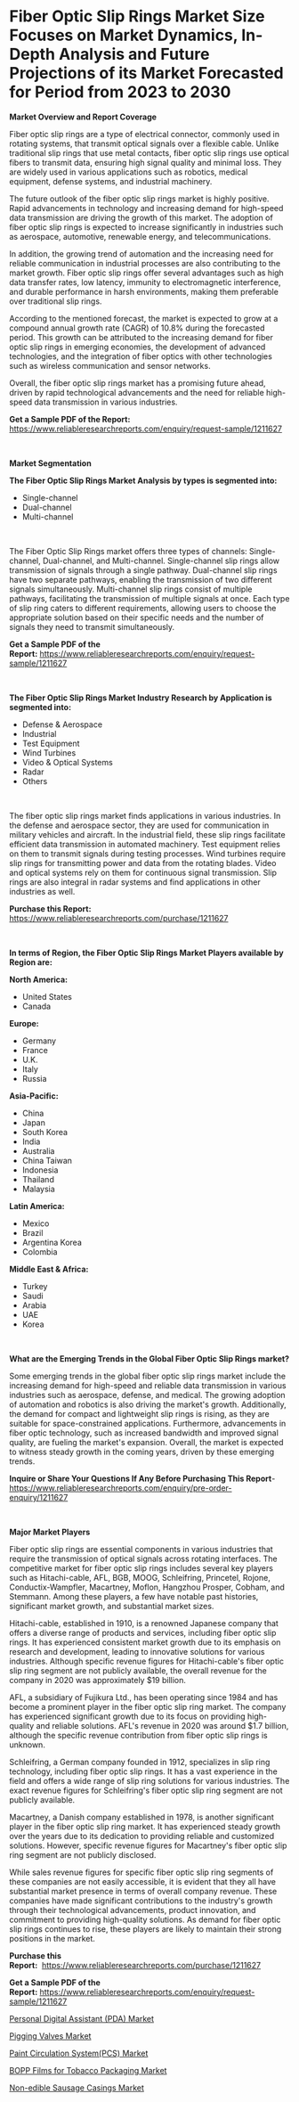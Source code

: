 <p><h1>Fiber Optic Slip Rings Market Size Focuses on Market Dynamics, In-Depth Analysis and Future Projections of its Market Forecasted for Period from 2023 to 2030</h1></p><p><strong>Market Overview and Report Coverage</strong></p>
<p><p>Fiber optic slip rings are a type of electrical connector, commonly used in rotating systems, that transmit optical signals over a flexible cable. Unlike traditional slip rings that use metal contacts, fiber optic slip rings use optical fibers to transmit data, ensuring high signal quality and minimal loss. They are widely used in various applications such as robotics, medical equipment, defense systems, and industrial machinery.</p><p>The future outlook of the fiber optic slip rings market is highly positive. Rapid advancements in technology and increasing demand for high-speed data transmission are driving the growth of this market. The adoption of fiber optic slip rings is expected to increase significantly in industries such as aerospace, automotive, renewable energy, and telecommunications.</p><p>In addition, the growing trend of automation and the increasing need for reliable communication in industrial processes are also contributing to the market growth. Fiber optic slip rings offer several advantages such as high data transfer rates, low latency, immunity to electromagnetic interference, and durable performance in harsh environments, making them preferable over traditional slip rings.</p><p>According to the mentioned forecast, the market is expected to grow at a compound annual growth rate (CAGR) of 10.8% during the forecasted period. This growth can be attributed to the increasing demand for fiber optic slip rings in emerging economies, the development of advanced technologies, and the integration of fiber optics with other technologies such as wireless communication and sensor networks.</p><p>Overall, the fiber optic slip rings market has a promising future ahead, driven by rapid technological advancements and the need for reliable high-speed data transmission in various industries.</p></p>
<p><strong>Get a Sample PDF of the Report:</strong> <a href="https://www.reliableresearchreports.com/enquiry/request-sample/1211627">https://www.reliableresearchreports.com/enquiry/request-sample/1211627</a></p>
<p>&nbsp;</p>
<p><strong>Market Segmentation</strong></p>
<p><strong>The Fiber Optic Slip Rings Market Analysis by types is segmented into:</strong></p>
<p><ul><li>Single-channel</li><li>Dual-channel</li><li>Multi-channel</li></ul></p>
<p>&nbsp;</p>
<p><p>The Fiber Optic Slip Rings market offers three types of channels: Single-channel, Dual-channel, and Multi-channel. Single-channel slip rings allow transmission of signals through a single pathway. Dual-channel slip rings have two separate pathways, enabling the transmission of two different signals simultaneously. Multi-channel slip rings consist of multiple pathways, facilitating the transmission of multiple signals at once. Each type of slip ring caters to different requirements, allowing users to choose the appropriate solution based on their specific needs and the number of signals they need to transmit simultaneously.</p></p>
<p><strong>Get a Sample PDF of the Report:</strong>&nbsp;<a href="https://www.reliableresearchreports.com/enquiry/request-sample/1211627">https://www.reliableresearchreports.com/enquiry/request-sample/1211627</a></p>
<p>&nbsp;</p>
<p><strong>The Fiber Optic Slip Rings Market Industry Research by Application is segmented into:</strong></p>
<p><ul><li>Defense & Aerospace</li><li>Industrial</li><li>Test Equipment</li><li>Wind Turbines</li><li>Video & Optical Systems</li><li>Radar</li><li>Others</li></ul></p>
<p>&nbsp;</p>
<p><p>The fiber optic slip rings market finds applications in various industries. In the defense and aerospace sector, they are used for communication in military vehicles and aircraft. In the industrial field, these slip rings facilitate efficient data transmission in automated machinery. Test equipment relies on them to transmit signals during testing processes. Wind turbines require slip rings for transmitting power and data from the rotating blades. Video and optical systems rely on them for continuous signal transmission. Slip rings are also integral in radar systems and find applications in other industries as well.</p></p>
<p><strong>Purchase this Report:</strong>&nbsp; <a href="https://www.reliableresearchreports.com/purchase/1211627">https://www.reliableresearchreports.com/purchase/1211627</a></p>
<p>&nbsp;</p>
<p><strong>In terms of Region, the Fiber Optic Slip Rings Market Players available by Region are:</strong></p>
<p>
    <p> <strong> North America: </strong>
        <ul>
            <li>United States</li>
            <li>Canada</li>
        </ul>
        </p> 
    <p> <strong> Europe: </strong>
        <ul>
            <li>Germany</li>
            <li>France</li>
            <li>U.K.</li>
            <li>Italy</li>
            <li>Russia</li>
        </ul>
        </p> 
    <p> <strong> Asia-Pacific: </strong>
        <ul>
            <li>China</li>
            <li>Japan</li>
            <li>South Korea</li>
            <li>India</li>
            <li>Australia</li>
            <li>China Taiwan</li>
            <li>Indonesia</li>
            <li>Thailand</li>
            <li>Malaysia</li>
        </ul>
        </p> 
    <p> <strong> Latin America: </strong>
        <ul>
            <li>Mexico</li>
            <li>Brazil</li>
            <li>Argentina Korea</li>
            <li>Colombia</li>
        </ul>
        </p> 
    <p> <strong> Middle East & Africa: </strong>
        <ul>
            <li>Turkey</li>
            <li>Saudi</li>
            <li>Arabia</li>
            <li>UAE</li>
            <li>Korea</li>
        </ul>
    </p>
    </p>
<p>&nbsp;</p>
<p><strong>What are the Emerging Trends in the Global Fiber Optic Slip Rings market?</strong></p>
<p><p>Some emerging trends in the global fiber optic slip rings market include the increasing demand for high-speed and reliable data transmission in various industries such as aerospace, defense, and medical. The growing adoption of automation and robotics is also driving the market's growth. Additionally, the demand for compact and lightweight slip rings is rising, as they are suitable for space-constrained applications. Furthermore, advancements in fiber optic technology, such as increased bandwidth and improved signal quality, are fueling the market's expansion. Overall, the market is expected to witness steady growth in the coming years, driven by these emerging trends.</p></p>
<p><strong>Inquire or Share Your Questions If Any Before Purchasing This Report</strong>- <a href="https://www.reliableresearchreports.com/enquiry/pre-order-enquiry/1211627">https://www.reliableresearchreports.com/enquiry/pre-order-enquiry/1211627</a></p>
<p>&nbsp;</p>
<p><strong>Major Market Players</strong></p>
<p><p>Fiber optic slip rings are essential components in various industries that require the transmission of optical signals across rotating interfaces. The competitive market for fiber optic slip rings includes several key players such as Hitachi-cable, AFL, BGB, MOOG, Schleifring, Princetel, Rojone, Conductix-Wampfler, Macartney, Moflon, Hangzhou Prosper, Cobham, and Stemmann. Among these players, a few have notable past histories, significant market growth, and substantial market sizes.</p><p>Hitachi-cable, established in 1910, is a renowned Japanese company that offers a diverse range of products and services, including fiber optic slip rings. It has experienced consistent market growth due to its emphasis on research and development, leading to innovative solutions for various industries. Although specific revenue figures for Hitachi-cable's fiber optic slip ring segment are not publicly available, the overall revenue for the company in 2020 was approximately $19 billion.</p><p>AFL, a subsidiary of Fujikura Ltd., has been operating since 1984 and has become a prominent player in the fiber optic slip ring market. The company has experienced significant growth due to its focus on providing high-quality and reliable solutions. AFL's revenue in 2020 was around $1.7 billion, although the specific revenue contribution from fiber optic slip rings is unknown.</p><p>Schleifring, a German company founded in 1912, specializes in slip ring technology, including fiber optic slip rings. It has a vast experience in the field and offers a wide range of slip ring solutions for various industries. The exact revenue figures for Schleifring's fiber optic slip ring segment are not publicly available.</p><p>Macartney, a Danish company established in 1978, is another significant player in the fiber optic slip ring market. It has experienced steady growth over the years due to its dedication to providing reliable and customized solutions. However, specific revenue figures for Macartney's fiber optic slip ring segment are not publicly disclosed.</p><p>While sales revenue figures for specific fiber optic slip ring segments of these companies are not easily accessible, it is evident that they all have substantial market presence in terms of overall company revenue. These companies have made significant contributions to the industry's growth through their technological advancements, product innovation, and commitment to providing high-quality solutions. As demand for fiber optic slip rings continues to rise, these players are likely to maintain their strong positions in the market.</p></p>
<p><strong>Purchase this Report:</strong>&nbsp;&nbsp;<a href="https://www.reliableresearchreports.com/purchase/1211627">https://www.reliableresearchreports.com/purchase/1211627</a></p>
<p></p>
<p><strong>Get a Sample PDF of the Report:</strong>&nbsp;<a href="https://www.reliableresearchreports.com/enquiry/request-sample/1211627">https://www.reliableresearchreports.com/enquiry/request-sample/1211627</a></p>
<p><p><a href="https://www.linkedin.com/pulse/personal-digital-assistant-pda-market-challenges-opportunities-peaxc/">Personal Digital Assistant (PDA) Market</a></p><p><a href="https://medium.com/@daveblock1987/pigging-valves-market-size-growth-forecast-2023-2030-69300b0d935a">Pigging Valves Market</a></p><p><a href="https://www.linkedin.com/pulse/paint-circulation-systempcs-market-size-share-amp-trends-brumc/">Paint Circulation System(PCS) Market</a></p><p><a href="https://github.com/provorikovar/Market-Research-Report-List-1/blob/main/bopp-films-for-tobacco-packaging-market.md">BOPP Films for Tobacco Packaging Market</a></p><p><a href="https://github.com/kipkeeva/Market-Research-Report-List-1/blob/main/non-edible-sausage-casings-market.md">Non-edible Sausage Casings Market</a></p></p>
